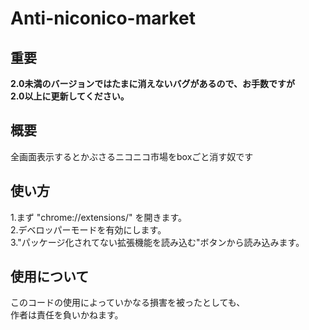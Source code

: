 # Anti-niconico-market
## 重要
**2.0未満のバージョンではたまに消えないバグがあるので、お手数ですが <br>
2.0以上に更新してください。**
## 概要
全画面表示するとかぶさるニコニコ市場をboxごと消す奴です
## 使い方
1.まず "chrome://extensions/" を開きます。 <br>
2.デベロッパーモードを有効にします。<br>
3."パッケージ化されてない拡張機能を読み込む"ボタンから読み込みます。 <br>
## 使用について
このコードの使用によっていかなる損害を被ったとしても、 <br>
作者は責任を負いかねます。 <br>
